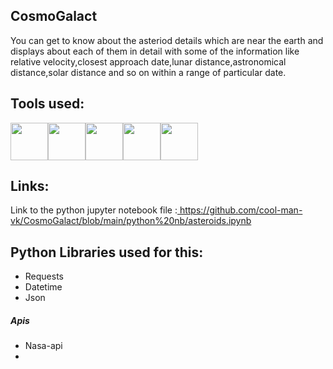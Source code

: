 <h2>CosmoGalact</h2>
<p>You can get to know about the asteriod details which are near the earth and displays about each of them in detail with some of the information like relative velocity,closest approach date,lunar distance,astronomical distance,solar distance and so on within a range of particular date.</p> 
<h2>Tools used:</h2> 
<div style="display:flex;">
  <a href="https://python.org"><img src="https://img.icons8.com/color/50/000000/python.png" width="60" height="60"/></a>
  <a href="https://www.json.org/json-en.html"><img src="https://img.icons8.com/color/50/000000/json.png" width="60" height="60" /></a>
  <a href="https://api.nasa.gov/"><img src="https://img.icons8.com/color/50/000000/nasa.png" width="60" height="60"/></a>
  <a href="https://html.com/"><img src="https://img.icons8.com/color/50/000000/html-5.png" width="60" height="60"/></a>
  <a href="https://developer.mozilla.org/en-US/docs/Web/CSS"><img src="https://img.icons8.com/color/50/000000/css3.png" width="60" height="60"/></a>
</div>
<h2>Links:</h2>
<p>Link to the python jupyter notebook file :<a href="https://github.com/cool-man-vk/CosmoGalact/blob/main/python%20nb/asteroids.ipynb">
https://github.com/cool-man-vk/CosmoGalact/blob/main/python%20nb/asteroids.ipynb</a>
</p>
<h2>Python Libraries used for this: </h2> 
<ul>
  <li>Requests</li> 
  <li>Datetime</li>
  <li>Json</li>
</ul>
<h5>Apis</h5> 
<ul>
    <li>Nasa-api<li>
</ul>

